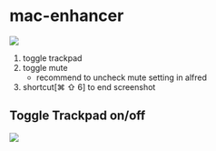 # mac-enhancer

[![](https://img.shields.io/badge/version-v1.2-green)](./Mac%20Enhancer.alfredworkflow)


1. toggle trackpad
2. toggle mute
   - recommend to uncheck mute setting in alfred
3. shortcut[⌘ ⇧ 6] to end screenshot

## Toggle Trackpad on/off

![](./screenshot.png)
